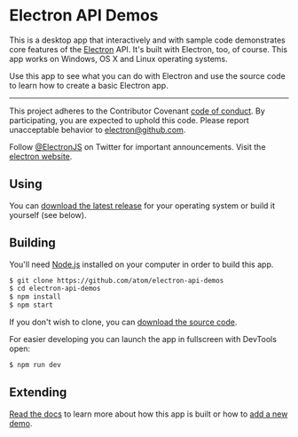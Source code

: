 # Electron API Demos

This is a desktop app that interactively and with sample code demonstrates core features of the [Electron](http://electron.atom.io) API. It's built with Electron, too, of course. This app works on Windows, OS X and Linux operating systems.

Use this app to see what you can do with Electron and use the source code to learn how to create a basic Electron app.

---

This project adheres to the Contributor Covenant [code of conduct](CODE_OF_CONDUCT.md).
By participating, you are expected to uphold this code. Please report unacceptable
behavior to electron@github.com.

Follow [@ElectronJS](https://twitter.com/electronjs) on Twitter for important
announcements. Visit the [electron website](http://electron.atom.io).

## Using

You can [download the latest release](https://github.com/atom/electron-api-demos/releases) for your operating system or build it yourself (see below).

## Building

You'll need [Node.js](https://nodejs.org) installed on your computer in order to build this app.

```bash
$ git clone https://github.com/atom/electron-api-demos
$ cd electron-api-demos
$ npm install
$ npm start
```

If you don't wish to clone, you can [download the source code](https://github.com/atom/electron-api-demos/archive/master.zip).

For easier developing you can launch the app in fullscreen with DevTools open:

```bash
$ npm run dev
```

## Extending

 [Read the docs](docs.md) to learn more about how this app is built or how to [add a new demo](docs.md#add-a-section-or-demo).

